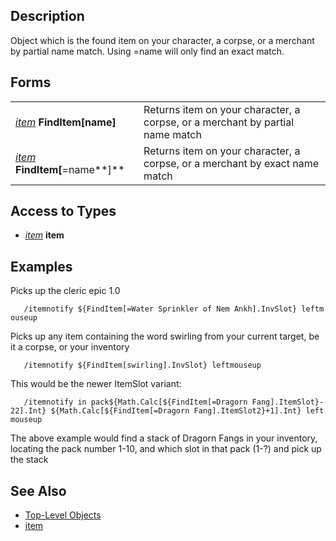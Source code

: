 ## Description

Object which is the found item on your character, a corpse, or a merchant by partial name match. Using =name will only
find an exact match.

## Forms

|                                                              |                                                                               |
|--------------------------------------------------------------|-------------------------------------------------------------------------------|
| *[item](../data-types/datatype-item.md)* **FindItem\[**name**\]**  | Returns item on your character, a corpse, or a merchant by partial name match |
| *[item](../data-types/datatype-item.md)* **FindItem\[**=name**\]** | Returns item on your character, a corpse, or a merchant by exact name match   |

## Access to Types

-   *[item](../data-types/datatype-item.md)* **item**

## Examples

Picks up the cleric epic 1.0

`   /itemnotify ${FindItem[=Water Sprinkler of Nem Ankh].InvSlot} leftmouseup`

Picks up any item containing the word swirling from your current target, be it a corpse, or your inventory

`   /itemnotify ${FindItem[swirling].InvSlot} leftmouseup`

This would be the newer ItemSlot variant:

`   /itemnotify in pack${Math.Calc[${FindItem[=Dragorn Fang].ItemSlot}-22].Int} ${Math.Calc[${FindItem[=Dragorn Fang].ItemSlot2}+1].Int} leftmouseup`

The above example would find a stack of Dragorn Fangs in your inventory, locating the pack number 1-10, and which slot
in that pack (1-?) and pick up the stack

## See Also

-   [Top-Level Objects](top-level-objects.md)
-   [item](../data-types/datatype-item.md)


